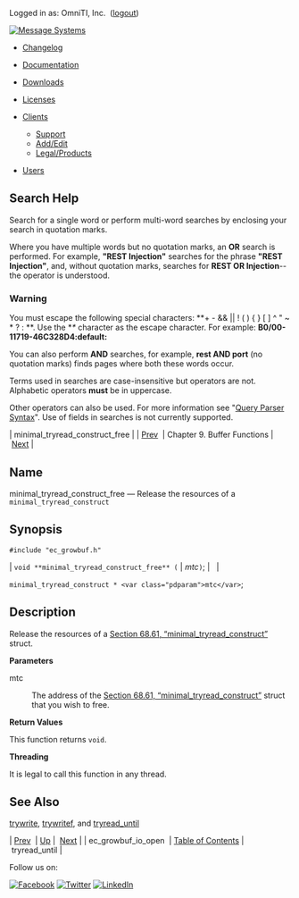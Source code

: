 Logged in as: OmniTI, Inc.  ([logout](https://support.messagesystems.com/logout.php))

[![Message Systems](https://support.messagesystems.com/images/ms-white205.png)](https://support.messagesystems.com/start.php) 

*   [Changelog](https://support.messagesystems.com/start.php?show=changelog)
*   [Documentation](https://support.messagesystems.com/docs/)
*   [Downloads](https://support.messagesystems.com/start.php)

*   [Licenses](https://support.messagesystems.com/license_summary.php)
*   <a href="">Clients</a>
    *   [Support](https://support.messagesystems.com/cs.php)
    *   [Add/Edit](https://support.messagesystems.com/edit_client.php)
    *   [Legal/Products](https://support.messagesystems.com/edit_products.php)
*   [Users](https://support.messagesystems.com/edit_customer.php)

## Search Help

Search for a single word or perform multi-word searches by enclosing your search in quotation marks.

Where you have multiple words but no quotation marks, an **OR** search is performed. For example, **"REST Injection"** searches for the phrase **"REST Injection"**, and, without quotation marks, searches for **REST OR Injection**--the operator is understood.

### Warning

You must escape the following special characters: **+ - && || ! ( ) { } [ ] ^ " ~ * ? : \**. Use the **\** character as the escape character. For example: **B0/00-11719-46C328D4\:default\:**

You can also perform **AND** searches, for example, **rest AND port** (no quotation marks) finds pages where both these words occur.

Terms used in searches are case-insensitive but operators are not. Alphabetic operators **must** be in uppercase.

Other operators can also be used. For more information see "[Query Parser Syntax](https://lucene.apache.org/core/old_versioned_docs/versions/3_0_0/queryparsersyntax.html)". Use of fields in searches is not currently supported.

| minimal_tryread_construct_free |
| [Prev](apis.ec_growbuf_io_open.php)  | Chapter 9. Buffer Functions |  [Next](apis.tryread_until.php) |

<a name="apis.minimal_tryread_construct_free"></a>
## Name

minimal_tryread_construct_free — Release the resources of a `minimal_tryread_construct`

## Synopsis

`#include "ec_growbuf.h"`

| `void **minimal_tryread_construct_free** (` | <var class="pdparam">mtc</var>`)`; |   |

`minimal_tryread_construct * <var class="pdparam">mtc</var>`;<a name="idp20592768"></a>
## Description

Release the resources of a [Section 68.61, “minimal_tryread_construct”](structs.minimal_tryread_construct.php "68.61. minimal_tryread_construct") struct.

**Parameters**

<dl class="variablelist">

<dt>mtc</dt>

<dd>

The address of the [Section 68.61, “minimal_tryread_construct”](structs.minimal_tryread_construct.php "68.61. minimal_tryread_construct") struct that you wish to free.

</dd>

</dl>

**Return Values**

This function returns `void`.

**Threading**

It is legal to call this function in any thread.

<a name="idp20600352"></a>
## See Also

[trywrite](apis.trywrite.php "trywrite"), [trywritef](apis.trywritef.php "trywritef"), and [tryread_until](apis.tryread_until.php "tryread_until")

| [Prev](apis.ec_growbuf_io_open.php)  | [Up](buffer.php) |  [Next](apis.tryread_until.php) |
| ec_growbuf_io_open  | [Table of Contents](index.php) |  tryread_until |

Follow us on:

[![Facebook](https://support.messagesystems.com/images/icon-facebook.png)](http://www.facebook.com/messagesystems) [![Twitter](https://support.messagesystems.com/images/icon-twitter.png)](http://twitter.com/#!/MessageSystems) [![LinkedIn](https://support.messagesystems.com/images/icon-linkedin.png)](http://www.linkedin.com/company/message-systems)